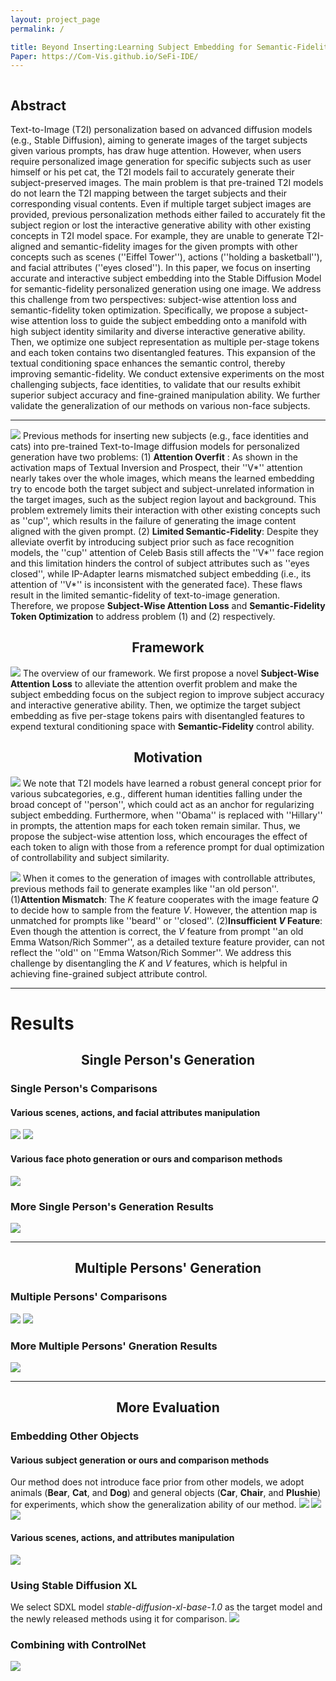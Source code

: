 ```yaml
---
layout: project_page
permalink: /

title: Beyond Inserting:Learning Subject Embedding for Semantic-Fidelity Personalized Diffusion Generation
Paper: https://Com-Vis.github.io/SeFi-IDE/
---
```


<div class="columns is-centered has-text-centered">
    <div class="column is-four-fifths">
        <h2>Abstract</h2>
        <div class="content has-text-justified">
Text-to-Image (T2I) personalization based on advanced diffusion models (e.g., Stable Diffusion), aiming to generate images of the target subjects given various prompts, has draw huge attention. However, when users require personalized image generation for specific subjects such as user himself or his pet cat, the T2I models fail to accurately generate their subject-preserved images. The main problem is that pre-trained T2I models do not learn the T2I mapping between the target subjects and their corresponding visual contents. Even if multiple target subject images are provided, previous personalization methods either failed to accurately fit the subject region or lost the interactive generative ability with other existing concepts in T2I model space. For example, they are unable to generate T2I-aligned and semantic-fidelity images for the given prompts with other concepts such as scenes (''Eiffel Tower''), actions (''holding a basketball''), and facial attributes (''eyes closed''). In this paper, we focus on inserting accurate and interactive subject embedding into the Stable Diffusion Model for semantic-fidelity personalized generation using one image. We address this challenge from two perspectives: subject-wise attention loss and semantic-fidelity token optimization. Specifically, we propose a subject-wise attention loss to guide the subject embedding onto a manifold with high subject identity similarity and diverse interactive generative ability. Then, we optimize one subject representation as multiple per-stage tokens and each token contains two disentangled features. This expansion of the textual conditioning space enhances the semantic control, thereby improving semantic-fidelity. We conduct extensive experiments on the most challenging subjects, face identities, to validate that our results exhibit superior subject accuracy and fine-grained manipulation ability. We further validate the generalization of our methods on various non-face subjects.
        </div>
    </div>
</div>

---

![](/static/image/teaser.png)
Previous methods for inserting new subjects (e.g., face identities and cats) into pre-trained Text-to-Image diffusion models for personalized generation have two problems: (1) **Attention Overfit** : As shown in the activation maps of Textual Inversion and Prospect, their ''V*'' attention nearly takes over the whole images, which means the learned embedding try to encode both the target subject and subject-unrelated information in the target images, such as the subject region layout and background. This problem extremely limits their interaction with other existing concepts such as ''cup'', which results in the failure of generating the image content aligned with the given prompt. (2) **Limited Semantic-Fidelity**: Despite they alleviate overfit by introducing subject prior such as face recognition models, the ''cup'' attention of Celeb Basis still affects the ''V*'' face region and this limitation hinders the control of subject attributes such as ''eyes closed'', while IP-Adapter learns mismatched subject embedding (i.e., its attention of  ''V*'' is inconsistent with the generated face). These flaws result in the limited semantic-fidelity of text-to-image generation. Therefore, we propose **Subject-Wise Attention Loss** and **Semantic-Fidelity Token Optimization** to address problem (1) and (2) respectively.

## <center> Framework
![](/static/image/pipeline.png)
The overview of our framework. We first propose a novel **Subject-Wise Attention Loss** to alleviate the attention overfit problem and make the subject embedding focus on the subject region to improve subject accuracy and interactive generative ability. Then, we optimize the target subject embedding as five per-stage tokens pairs with disentangled features to expend textural conditioning space with **Semantic-Fidelity** control ability.

## <center> Motivation
![](/static/image/why_atten.png)
We note that T2I models have learned a robust general concept prior for various subcategories, e.g., different human identities falling under the broad concept of ''person'', which could act as an anchor for regularizing subject embedding. Furthermore, when ''Obama'' is replaced with ''Hillary'' in prompts, the attention maps for each token remain similar. Thus, we propose the subject-wise attention loss, which encourages the effect of each token to align with those from a reference prompt for dual optimization of controllability and subject similarity.

![](/static/image/why_kvsplit.png)
When it comes to the generation of images with controllable attributes, previous methods fail to generate examples like ''an old person''. (1)**Attention Mismatch**: The ${K}$ feature cooperates with the image feature ${Q}$ to decide how to sample from the feature ${V}$. However, the attention map is unmatched for prompts like ''beard'' or ''closed''. (2)**Insufficient ${V}$ Feature**: Even though the attention is correct, the ${V}$ feature from prompt ''an old Emma Watson/Rich Sommer'', as a detailed texture feature provider, can not reflect the ''old'' on ''Emma Watson/Rich Sommer''. We address this challenge by disentangling the ${K}$ and ${V}$ features, which is helpful in achieving fine-grained subject attribute control.

---

# Results

## <center> Single Person's Generation

### Single Person's Comparisons
#### Various scenes, actions, and facial attributes manipulation
![](/static/image/figure3.png)
![](/static/image/com_single_person.png)
#### Various face photo generation or ours and comparison methods
![](/static/image/face_generation_crop.png)

### More Single Person's Generation Results
![](/static/image/figure4.png)

---

## <center> Multiple Persons' Generation
### Multiple Persons' Comparisons
![](/static/image/scene.png)
![](/static/image/action.png)

### More Multiple Persons' Gneration Results
![](/static/image/multiperson.png)

---
## <center> More Evaluation
### Embedding Other Objects
#### Various subject generation or ours and comparison methods
Our method does not introduce face prior from other models, we adopt animals (**Bear**, **Cat**, and **Dog**) and general objects (**Car**, **Chair**, and **Plushie**) for experiments, which show the generalization ability of our method.
![](/static/image/more_objects.png)
![](/static/image/various_object1.png)
![](/static/image/various_object2.png)
#### Various scenes, actions, and attributes manipulation
![](/static/image/object_multi.png)

### Using Stable Diffusion XL
We select SDXL model *stable-diffusion-xl-base-1.0* as the target model and the newly released methods using it for comparison.
![](/static/image/generalize_to_sdxl_crop.png)

### Combining with ControlNet
![](/static/image/controlnet.png)

